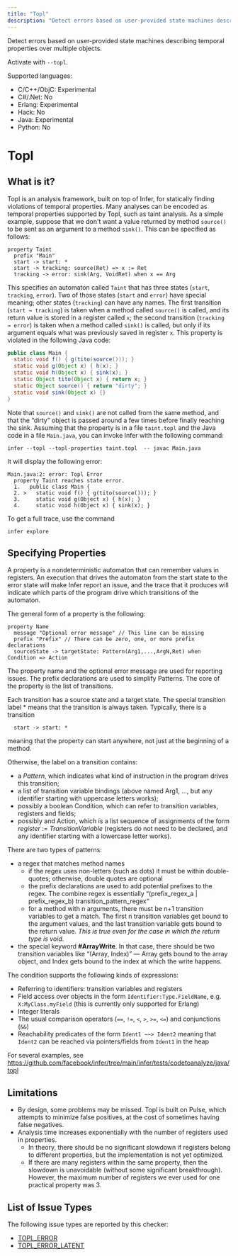 ```yaml
---
title: "Topl"
description: "Detect errors based on user-provided state machines describing temporal properties over multiple objects."
---
```


Detect errors based on user-provided state machines describing temporal properties over multiple objects.

Activate with `--topl`.

Supported languages:

* C/C++/ObjC: Experimental
* C#/.Net: No
* Erlang: Experimental
* Hack: No
* Java: Experimental
* Python: No

# Topl

## What is it?

Topl is an analysis framework, built on top of Infer, for statically finding violations of temporal properties. Many analyses can be encoded as temporal properties supported by Topl, such as taint analysis. As a simple example, suppose that we don't want a value returned by method `source()` to be sent as an argument to a method `sink()`. This can be specified as follows:

```
property Taint
  prefix "Main"
  start -> start: *
  start -> tracking: source(Ret) => x := Ret
  tracking -> error: sink(Arg, VoidRet) when x == Arg
```

This specifies an automaton called `Taint` that has three states (`start`, `tracking`, `error`). Two of those states (`start` and `error`) have special meaning; other states (`tracking`) can have any names. The first transition (`start → tracking`) is taken when a method called `source()` is called, and its return value is stored in a register called `x`; the second transition (`tracking → error`) is taken when a method called `sink()` is called, but only if its argument equals what was previously saved in register `x`.
This property is violated in the following Java code:

```java
public class Main {
  static void f() { g(tito(source())); }
  static void g(Object x) { h(x); }
  static void h(Object x) { sink(x); }
  static Object tito(Object x) { return x; }
  static Object source() { return "dirty"; }
  static void sink(Object x) {}
}
```

Note that `source()` and `sink()` are not called from the same method, and that the “dirty” object is passed around a few times before finally reaching the sink. Assuming that the property is in a file `taint.topl` and the Java code in a file `Main.java`, you can invoke Infer with the following command:

```console
infer --topl --topl-properties taint.topl  -- javac Main.java
```

It will display the following error:

```console
Main.java:2: error: Topl Error
  property Taint reaches state error.
  1.   public class Main {
  2. >   static void f() { g(tito(source())); }
  3.     static void g(Object x) { h(x); }
  4.     static void h(Object x) { sink(x); }
```

To get a full trace, use the command

```console
infer explore
```

## Specifying Properties

A property is a nondeterministic automaton that can remember values in registers. An execution that drives the automaton from the start state to the error state will make Infer report an issue, and the trace that it produces will indicate which parts of the program drive which transitions of the automaton.

The general form of a property is the following:

```
property Name
  message "Optional error message" // This line can be missing
  prefix "Prefix" // There can be zero, one, or more prefix declarations
  sourceState -> targetState: Pattern(Arg1,...,ArgN,Ret) when Condition => Action
```

The property name and the optional error message are used for reporting issues. The prefix declarations are used to simplify Patterns. The core of the property is the list of transitions.

Each transition has a source state and a target state. The special transition label * means that the transition is always taken. Typically, there is a transition

```
  start -> start: *
```

meaning that the property can start anywhere, not just at the beginning of a method.

Otherwise, the label on a transition contains:

* a *Pattern*, which indicates what kind of instruction in the program drives this transition;
* a list of transition variable bindings (above named Arg1, ..., but any identifier starting with uppercase letters works);
* possibly a boolean Condition, which can refer to transition variables, registers and fields;
* possibly and Action, which is a list sequence of assignments of the form *register* := *TransitionVariable* (registers do not need to be declared, and any identifier starting with a lowercase letter works).

There are two types of patterns:

* a regex that matches method names
  * if the regex uses non-letters (such as dots) it must be within double-quotes; otherwise, double quotes are optional
  * the prefix declarations are used to add potential prefixes to the regex. The combine regex is essentially “(prefix_regex_a | prefix_regex_b) transition_pattern_regex“
  * for a method with n arguments, there must be n+1 transition variables to get a match. The first n transition variables get bound to the argument values, and the last transition variable gets bound to the return value. *This is true even for the case in which the return type is void*.
* the special keyword **#ArrayWrite**. In that case, there should be two transition variables like “(Array, Index)” — Array gets bound to the array object, and Index gets bound to the index at which the write happens.

The condition supports the following kinds of expressions:

* Referring to identifiers: transition variables and registers
* Field access over objects in the form `Identifier:Type.FieldName`, e.g. `X:MyClass.myField` (this is currently only supported for Erlang)
* Integer literals
* The usual comparison operators (`==`, `!=`, `<`, `>`, `>=`, `<=`) and conjunctions (`&&`)
* Reachability predicates of the form `Ident1 ~~> Ident2` meaning that `Ident2` can be reached via pointers/fields from `Ident1` in the heap

For several examples, see https://github.com/facebook/infer/tree/main/infer/tests/codetoanalyze/java/topl

## Limitations

* By design, some problems may be missed. Topl is built on Pulse, which attempts to minimize false positives, at the cost of sometimes having false negatives.
* Analysis time increases exponentially with the number of registers used in properties.
  * In theory, there should be no significant slowdown if registers belong to different properties, but the implementation is not yet optimized.
  * If there are many registers within the same property, then the slowdown is unavoidable (without some significant breakthrough). However, the maximum number of registers we ever used for one practical property was 3.

## List of Issue Types

The following issue types are reported by this checker:

* [TOPL_ERROR](/docs/next/all-issue-types#topl_error)
* [TOPL_ERROR_LATENT](/docs/next/all-issue-types#topl_error_latent)
